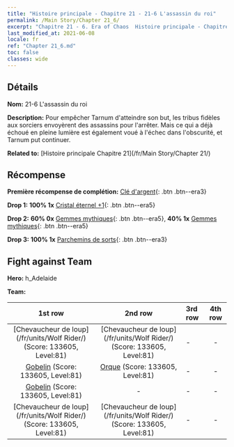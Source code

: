 ```yaml
---
title: "Histoire principale - Chapitre 21 - 21-6 L'assassin du roi"
permalink: /Main Story/Chapter 21_6/
excerpt: "Chapitre 21 - 6. Era of Chaos  Histoire principale - Chapitre 21_6. 21-6 L'assassin du roi"
last_modified_at: 2021-06-08
locale: fr
ref: "Chapter 21_6.md"
toc: false
classes: wide
---
```


## Détails

 **Nom:** 21-6 L'assassin du roi

 **Description:** Pour empêcher Tarnum d'atteindre son but, les tribus fidèles aux sorciers envoyèrent des assassins pour l'arrêter. Mais ce qui a déjà échoué en pleine lumière est également voué à l'échec dans l'obscurité, et Tarnum put continuer.

 **Related to:** [Histoire principale Chapitre 21](/fr/Main Story/Chapter 21/)

## Récompense

 **Première récompense de complétion:** [Clé d'argent](/ItemsFR/con_693/){: .btn .btn--era3}

 **Drop 1:** **100% 1x** [Cristal éternel +1](/ItemsFR/mat_73/){: .btn .btn--era5}

 **Drop 2:** **60% 0x** [Gemmes mythiques](/ItemsFR/mat_65/){: .btn .btn--era5}, **40% 1x** [Gemmes mythiques](/ItemsFR/mat_65/){: .btn .btn--era5}

 **Drop 3:** **100% 1x** [Parchemins de sorts](/ItemsFR/con_694/){: .btn .btn--era3}


## Fight against Team
 **Hero:** h_Adelaide

 **Team:**


  | 1st row | 2nd row | 3rd row | 4th row |
  |:----:|:----:|:----|:----:|
  | [Chevaucheur de loup](/fr/units/Wolf Rider/) (Score: 133605, Level:81)  | [Chevaucheur de loup](/fr/units/Wolf Rider/) (Score: 133605, Level:81)  | - | - |
  | [Gobelin](/fr/units/Goblin/) (Score: 133605, Level:81)  | [Orque](/fr/units/Orc/) (Score: 133605, Level:81)  | - | - |
  | [Gobelin](/fr/units/Goblin/) (Score: 133605, Level:81)  | - | - | - |
  | [Chevaucheur de loup](/fr/units/Wolf Rider/) (Score: 133605, Level:81)  | [Chevaucheur de loup](/fr/units/Wolf Rider/) (Score: 133605, Level:81)  | - | - |


